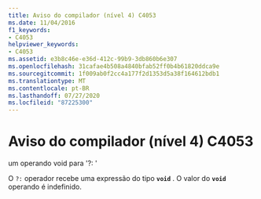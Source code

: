 ```yaml
---
title: Aviso do compilador (nível 4) C4053
ms.date: 11/04/2016
f1_keywords:
- C4053
helpviewer_keywords:
- C4053
ms.assetid: e3b8c46e-e36d-412c-99b9-3db860b6e307
ms.openlocfilehash: 31cafae4b508a4840bfab52ff0b4b61820ddca9e
ms.sourcegitcommit: 1f009ab0f2cc4a177f2d1353d5a38f164612bdb1
ms.translationtype: MT
ms.contentlocale: pt-BR
ms.lasthandoff: 07/27/2020
ms.locfileid: "87225300"
---
```

# <a name="compiler-warning-level-4-c4053"></a>Aviso do compilador (nível 4) C4053

um operando void para '?: '

O `?:` operador recebe uma expressão do tipo **`void`** . O valor do **`void`** operando é indefinido.
